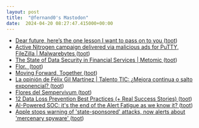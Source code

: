 ```yaml
---
layout: post
title:  "@fernand0's Mastodon"
date:  2024-04-20 08:27:47.415000+00:00
---
```

*  [Dear future, here’s the one lesson I want to pass on to you ](https://www.smh.com.au/culture/books/dear-future-here-s-the-one-lesson-i-want-to-pass-on-to-you-20230515-p5d8f9.htm) ([toot](https://mastodon.social/@fernand0/112302598875556787))
*  [Active Nitrogen campaign delivered via malicious ads for PuTTY, FileZilla \| Malwarebytes ](https://www.malwarebytes.com/blog/threat-intelligence/2024/04/active-nitrogen-campaign-delivered-via-malicious-ads-for-putty-filezill) ([toot](https://mastodon.social/@fernand0/112300913923556767))
*  [The State of Data Security in Financial Services   \| Metomic ](https://metomic.io/resource-centre/the-state-of-data-security-in-financial-service) ([toot](https://mastodon.social/@fernand0/112298960590136409))
*  [Flor.  ](https://avecesunafoto.wordpress.com/2024/04/19/flor-14) ([toot](https://mastodon.social/@fernand0/112298821583291873))
*  [Moving Forward, Together ](https://www.chromium.org/Home/chromium-security/root-ca-policy/moving-forward-together) ([toot](https://mastodon.social/@fernand0/112298779189090484))
*  [La opinión de Félix Gil Martínez \| Talento TIC: ¿Mejora continua o salto exponencial? ](https://www.elperiodicodearagon.com/aragon/aragon-tierra-de-talento/2024/04/14/talento-tic-mejora-continua-o-101048758.htm) ([toot](https://mastodon.social/@fernand0/112298502450932362))
*  [Flores del Sempervivum ](https://www.flickr.com/photos/fernand0/53653241344) ([toot](https://mastodon.social/@fernand0/112298492397789151))
*  [12 Data Loss Prevention Best Practices (+ Real Success Stories) ](https://www.esecurityplanet.com/networks/data-loss-prevention-best-practices) ([toot](https://mastodon.social/@fernand0/112298343176894563))
*  [AI-Powered SOC: it's the end of the Alert Fatigue as we know it? ](https://detect.fyi/ai-powered-soc-its-the-end-of-the-alert-fatigue-as-we-know-it-f082ba003da) ([toot](https://mastodon.social/@fernand0/112297636052590230))
*  [Apple stops warning of 'state-sponsored' attacks, now alerts about 'mercenary spyware' ](https://www.theregister.com/2024/04/12/apple_mercenary_spyware) ([toot](https://mastodon.social/@fernand0/112297426046020287))
